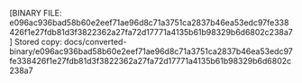 [BINARY FILE: e096ac936bad58b60e2eef71ae96d8c71a3751ca2837b46ea53edc97fe338426f1e27fdb81d3f3822362a27fa72d17771a4135b61b98329b6d6802c238a7]
Stored copy: docs/converted-binary/e096ac936bad58b60e2eef71ae96d8c71a3751ca2837b46ea53edc97fe338426f1e27fdb81d3f3822362a27fa72d17771a4135b61b98329b6d6802c238a7
